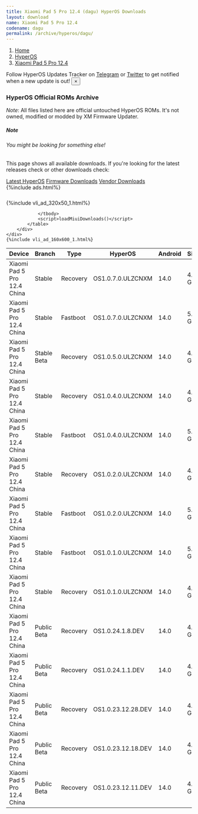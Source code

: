 ```yaml
---
title: Xiaomi Pad 5 Pro 12.4 (dagu) HyperOS Downloads
layout: download
name: Xiaomi Pad 5 Pro 12.4
codename: dagu
permalink: /archive/hyperos/dagu/
---
```

<nav aria-label="breadcrumb">
    <ol class="breadcrumb">
        <li class="breadcrumb-item"><a href="/">Home</a></li>
        <li class="breadcrumb-item"><a href="/hyperos/">HyperOS</a></li>
        <li class="breadcrumb-item active" aria-current="page"><a href="/hyperos/dagu/">Xiaomi Pad 5 Pro 12.4</a></li>
    </ol>
</nav>
<div class="alert alert-primary alert-dismissible fade show" role="alert">
    Follow HyperOS Updates Tracker on <a href="https://t.me/MIUIUpdatesTracker" class="alert-link">Telegram</a>
     or <a href="https://twitter.com/MiFwUpdater" class="alert-link">Twitter</a> to get notified when a new update is out!
    <button type="button" class="close" data-dismiss="alert" aria-label="Close">
        <span aria-hidden="true">&times;</span>
    </button>
</div>

### HyperOS Official ROMs Archive
*Note*: All files listed here are official untouched HyperOS ROMs. It's not owned, modified or modded by XM Firmware Updater.
<div class="card">
  <div class="card-body">
    <h5 class="card-title">Note</h5>
    <h6 class="card-subtitle mb-2 text-muted">You might be looking for something else!</h6>
    <p class="card-text">This page shows all available downloads.
     If you're looking for the latest releases check or other downloads check:</p>
    <a href="/hyperos/dagu/" class="card-link">Latest HyperOS</a>
    <a href="/firmware/dagu/" class="card-link">Firmware Downloads</a>
    <a href="/vendor/dagu/" class="card-link">Vendor Downloads</a>
  </div>
</div>
{%include ads.html%}
<div class="row justify-content-center">
    <div class="col-10">
        <div class="table-responsive-md" style="margin-top: 25px;">
            {%include vli_ad_320x50_1.html%}
            <table id="miui" class="display dt-responsive nowrap compact table table-striped table-hover table-sm">
                <thead class="thead-dark">
                    <tr>
                        <th data-ref="device">Device</th>
                        <th data-ref="branch">Branch</th>
                        <th data-ref="type">Type</th>
                        <th data-ref="miui">HyperOS</th>
                        <th data-ref="android">Android</th>
                        <th data-ref="size">Size</th>
                        <th data-ref="size">Date</th>
                        <th data-ref="link">Link</th>
                    </tr>
                </thead>
                <tbody>
                <tr><td>Xiaomi Pad 5 Pro 12.4 China</td><td>Stable</td><td>Recovery</td><td>OS1.0.7.0.ULZCNXM</td><td>14.0</td><td>4.4 GB</td><td>2024-11-01</td><td><a href="/hyperos/dagu/stable/OS1.0.7.0.ULZCNXM/">Download</a></td></tr>
<tr><td>Xiaomi Pad 5 Pro 12.4 China</td><td>Stable</td><td>Fastboot</td><td>OS1.0.7.0.ULZCNXM</td><td>14.0</td><td>5.4 GB</td><td>2024-10-28</td><td><a href="/hyperos/dagu/stable/OS1.0.7.0.ULZCNXM/">Download</a></td></tr>
<tr><td>Xiaomi Pad 5 Pro 12.4 China</td><td>Stable Beta</td><td>Recovery</td><td>OS1.0.5.0.ULZCNXM</td><td>14.0</td><td>4.4 GB</td><td>2024-09-20</td><td><a href="/hyperos/dagu/stable beta/OS1.0.5.0.ULZCNXM/">Download</a></td></tr>
<tr><td>Xiaomi Pad 5 Pro 12.4 China</td><td>Stable</td><td>Recovery</td><td>OS1.0.4.0.ULZCNXM</td><td>14.0</td><td>4.4 GB</td><td>2024-08-09</td><td><a href="/hyperos/dagu/stable/OS1.0.4.0.ULZCNXM/">Download</a></td></tr>
<tr><td>Xiaomi Pad 5 Pro 12.4 China</td><td>Stable</td><td>Fastboot</td><td>OS1.0.4.0.ULZCNXM</td><td>14.0</td><td>5.4 GB</td><td>2024-07-30</td><td><a href="/hyperos/dagu/stable/OS1.0.4.0.ULZCNXM/">Download</a></td></tr>
<tr><td>Xiaomi Pad 5 Pro 12.4 China</td><td>Stable</td><td>Recovery</td><td>OS1.0.2.0.ULZCNXM</td><td>14.0</td><td>4.4 GB</td><td>2024-05-27</td><td><a href="/hyperos/dagu/stable/OS1.0.2.0.ULZCNXM/">Download</a></td></tr>
<tr><td>Xiaomi Pad 5 Pro 12.4 China</td><td>Stable</td><td>Fastboot</td><td>OS1.0.2.0.ULZCNXM</td><td>14.0</td><td>5.4 GB</td><td>2024-05-13</td><td><a href="/hyperos/dagu/stable/OS1.0.2.0.ULZCNXM/">Download</a></td></tr>
<tr><td>Xiaomi Pad 5 Pro 12.4 China</td><td>Stable</td><td>Fastboot</td><td>OS1.0.1.0.ULZCNXM</td><td>14.0</td><td>5.4 GB</td><td>2024-02-22</td><td><a href="/hyperos/dagu/stable/OS1.0.1.0.ULZCNXM/">Download</a></td></tr>
<tr><td>Xiaomi Pad 5 Pro 12.4 China</td><td>Stable</td><td>Recovery</td><td>OS1.0.1.0.ULZCNXM</td><td>14.0</td><td>4.5 GB</td><td>2024-01-31</td><td><a href="/hyperos/dagu/stable/OS1.0.1.0.ULZCNXM/">Download</a></td></tr>
<tr><td>Xiaomi Pad 5 Pro 12.4 China</td><td>Public Beta</td><td>Recovery</td><td>OS1.0.24.1.8.DEV</td><td>14.0</td><td>4.5 GB</td><td>2024-01-12</td><td><a href="/hyperos/dagu/public beta/OS1.0.24.1.8.DEV/">Download</a></td></tr>
<tr><td>Xiaomi Pad 5 Pro 12.4 China</td><td>Public Beta</td><td>Recovery</td><td>OS1.0.24.1.1.DEV</td><td>14.0</td><td>4.5 GB</td><td>2024-01-05</td><td><a href="/hyperos/dagu/public beta/OS1.0.24.1.1.DEV/">Download</a></td></tr>
<tr><td>Xiaomi Pad 5 Pro 12.4 China</td><td>Public Beta</td><td>Recovery</td><td>OS1.0.23.12.28.DEV</td><td>14.0</td><td>4.5 GB</td><td>2023-12-29</td><td><a href="/hyperos/dagu/public beta/OS1.0.23.12.28.DEV/">Download</a></td></tr>
<tr><td>Xiaomi Pad 5 Pro 12.4 China</td><td>Public Beta</td><td>Recovery</td><td>OS1.0.23.12.18.DEV</td><td>14.0</td><td>4.5 GB</td><td>2023-12-22</td><td><a href="/hyperos/dagu/public beta/OS1.0.23.12.18.DEV/">Download</a></td></tr>
<tr><td>Xiaomi Pad 5 Pro 12.4 China</td><td>Public Beta</td><td>Recovery</td><td>OS1.0.23.12.11.DEV</td><td>14.0</td><td>4.5 GB</td><td>2023-12-15</td><td><a href="/hyperos/dagu/public beta/OS1.0.23.12.11.DEV/">Download</a></td></tr>

                </tbody>
                <script>loadMiuiDownloads()</script>
            </table>
        </div>
    </div>
    {%include vli_ad_160x600_1.html%}
</div>

